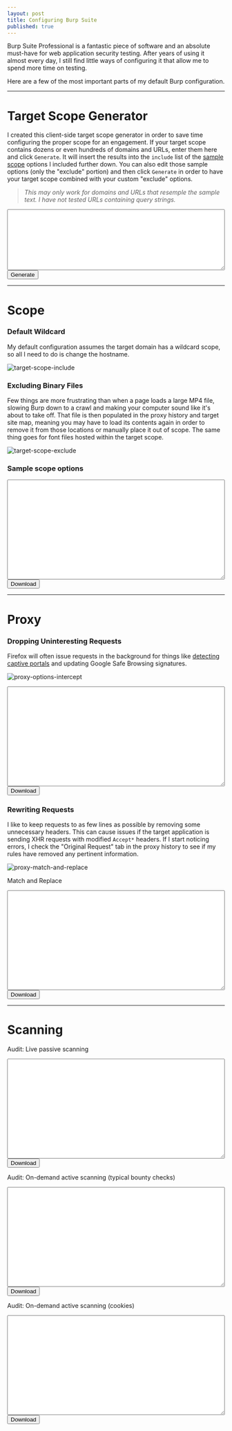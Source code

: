 ```yaml
---
layout: post
title: Configuring Burp Suite
published: true
---
```


Burp Suite Professional is a fantastic piece of software and an absolute must-have for web application security testing. After years of using it almost every day, I still find little ways of configuring it that allow me to spend more time on testing.

Here are a few of the most important parts of my default Burp configuration.

---

# Target Scope Generator
I created this client-side target scope generator in order to save time configuring the proper scope for an engagement. If your target scope contains dozens or even hundreds of domains and URLs, enter them here and click `Generate`. It will insert the results into the `include` list of the <a href="#sample-scope-options">sample scope</a> options I included further down. You can also edit those sample options (only the "exclude" portion) and then click `Generate` in order to have your target scope combined with your custom "exclude" options.

> *This may only work for domains and URLs that resemple the sample text. I have not tested URLs containing query strings.*

<textarea rows="9"
          spellcheck="false"
          id="createscope"
          style="width: 100%; font-family: 'Courier New', Courier, monospace;">
</textarea>
<input value='Generate' type='button' onclick="compileAndDownloadTargetScope(createscope.value)" />

---

# Scope

### Default Wildcard

My default configuration assumes the target domain has a wildcard scope, so all I need to do is change the hostname.

![target-scope-include](/img/burp-configuration/target-scope-include.png)

### Excluding Binary Files
Few things are more frustrating than when a page loads a large MP4 file, slowing Burp down to a crawl and making your computer sound like it's about to take off. That file is then populated in the proxy history and target site map, meaning you may have to load its contents again in order to remove it from those locations or manually place it out of scope. The same thing goes for font files hosted within the target scope.

![target-scope-exclude](/img/burp-configuration/target-scope-exclude.png)

### Sample scope options
<textarea rows="15"
          spellcheck="false"
          id="samplescope"
          style="width: 100%; font-family: 'Courier New', Courier, monospace;">
</textarea>
<input value='Download' type='button' onclick="saveJsonAsFile(samplescope.value, 'Target.Scope.Sample_Scope')" />

---

# Proxy

### Dropping Uninteresting Requests

Firefox will often issue requests in the background for things like <a href="https://support.mozilla.org/en-US/questions/1157121" target="_blank">detecting captive portals</a> and updating Google Safe Browsing signatures.

![proxy-options-intercept](/img/burp-configuration/proxy-options-intercept.png)

<textarea rows="15"
          spellcheck="false"
          id="interceptclientrequests"
          style="width: 100%; font-family: 'Courier New', Courier, monospace;">
</textarea>
<input value='Download' type='button' onclick="saveJsonAsFile(interceptclientrequests.value, 'Proxy.Options.Intercept_Client_Requests')" />

### Rewriting Requests

I like to keep requests to as few lines as possible by removing some unnecessary headers. This can cause issues if the target application is sending XHR requests with modified `Accept*` headers. If I start noticing errors, I check the "Original Request" tab in the proxy history to see if my rules have removed any pertinent information.

![proxy-match-and-replace](/img/burp-configuration/proxy-match-and-replace.png)

Match and Replace
<textarea rows="15"
          spellcheck="false"
          id="matchandreplace"
          style="width: 100%; font-family: 'Courier New', Courier, monospace;">
</textarea>
<input value='Download' type='button' onclick="saveJsonAsFile(matchandreplace.value, 'Proxy.Options.Match_and_Replace')" />

---

# Scanning

Audit: Live passive scanning
<textarea rows="15"
          spellcheck="false"
          id="auditpassivelive"
          style="width: 100%; font-family: 'Courier New', Courier, monospace;">
</textarea>
<input value='Download' type='button' onclick="saveJsonAsFile(auditpassivelive.value, 'Audit.Passive.Live')" />

Audit: On-demand active scanning (typical bounty checks)
<textarea rows="15"
          spellcheck="false"
          id="auditactivemain"
          style="width: 100%; font-family: 'Courier New', Courier, monospace;">
</textarea>
<input value='Download' type='button' onclick="saveJsonAsFile(auditactivemain.value, 'Audit.Active.Main')" />

Audit: On-demand active scanning (cookies)
<textarea rows="15"
          spellcheck="false"
          id="auditactivecookies"
          style="width: 100%; font-family: 'Courier New', Courier, monospace;">
</textarea>
<input value='Download' type='button' onclick="saveJsonAsFile(auditactivecookies.value, 'Audit.Active.Cookies')" />

<script src="{{ site.baseurl }}/public/js/burp-config.js"></script>
<script src="{{ site.baseurl }}/public/js/burp-functions.js"></script>
